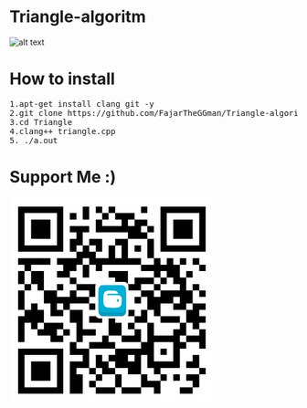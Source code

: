 # Triangle-algoritm

![alt text](https://github.com/FajarTheGGman/Triangle-algoritm/blob/master/.img/Untitled.png)

# How to install
<pre>
1.apt-get install clang git -y
2.git clone https://github.com/FajarTheGGman/Triangle-algoritm
3.cd Triangle
4.clang++ triangle.cpp
5. ./a.out
</pre>

# Support Me :)
![donate](https://raw.githubusercontent.com/FajarTheGGman/F-Tools/master/.images/donate.jpeg)
